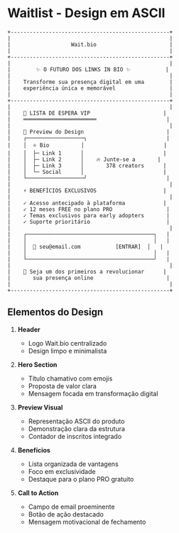 # Waitlist - Design em ASCII

```
+--------------------------------------------------+
|                                                  |
|                   Wait.bio                       |
|                                                  |
+--------------------------------------------------+
|                                                  |
|        ✨ O FUTURO DOS LINKS IN BIO ✨           |
|                                                  |
|    Transforme sua presença digital em uma        |
|    experiência única e memorável                 |
|                                                  |
+--------------------------------------------------+
|                                                  |
|    🎯 LISTA DE ESPERA VIP                       |
|    ═══════════════════════                      |
|                                                  |
|    📱 Preview do Design                          |
|    ┌──────────────────┐                         |
|    │  ⭐ Bio          │                         |
|    │  ├─ Link 1      │                         |
|    │  ├─ Link 2      │    🔥 Junte-se a       |
|    │  ├─ Link 3      │       378 creators      |
|    │  └─ Social      │                         |
|    └──────────────────┘                         |
|                                                  |
|    ⚡ BENEFÍCIOS EXCLUSIVOS                     |
|                                                  |
|    ✓ Acesso antecipado à plataforma            |
|    ✓ 12 meses FREE no plano PRO                 |
|    ✓ Temas exclusivos para early adopters       |
|    ✓ Suporte prioritário                        |
|                                                  |
|    ┌────────────────────────────────────────┐   |
|    │                                        │   |
|    │  📧 seu@email.com           [ENTRAR]  │   |
|    │                                        │   |
|    └────────────────────────────────────────┘   |
|                                                  |
|    🚀 Seja um dos primeiros a revolucionar      |
|       sua presença online                       |
|                                                  |
+--------------------------------------------------+
```

## Elementos do Design

1. **Header**
   - Logo Wait.bio centralizado
   - Design limpo e minimalista

2. **Hero Section**
   - Título chamativo com emojis
   - Proposta de valor clara
   - Mensagem focada em transformação digital

3. **Preview Visual**
   - Representação ASCII do produto
   - Demonstração clara da estrutura
   - Contador de inscritos integrado

4. **Benefícios**
   - Lista organizada de vantagens
   - Foco em exclusividade
   - Destaque para o plano PRO gratuito

5. **Call to Action**
   - Campo de email proeminente
   - Botão de ação destacado
   - Mensagem motivacional de fechamento
